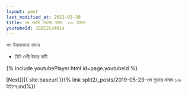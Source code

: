 ```yaml
---
layout: post
last_modified_at: 2021-03-30
title: ওম অনাদি নিধনায় নামায  ১০৮ টাইমস
youtubeId: 1BZE2Cz401s
---
```

 
 
 ওম উমাধাভায়া নামায  
 
 -  যিনি দেবী উমার স্বামী 
 
  
 
  
 
 
 
 
 
 


{% include youtubePlayer.html id=page.youtubeId %}
 
[Next]({{ site.baseurl }}{% link  split2/_posts/2019-05-23-ওম সুচায়ে নামায ১০৮ টাইমস.md%})
 
